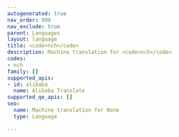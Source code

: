 ```yaml
---
autogenerated: true
nav_order: 999
nav_exclude: true
parent: Languages
layout: language
title: <code>nch</code>
description: Machine translation for <code>nch</code>
codes:
- nch
family: []
supported_apis:
- id: alibaba
  name: Alibaba Translate
supported_qe_apis: []
seo:
  name: Machine translation for None
  type: Language

---
```


